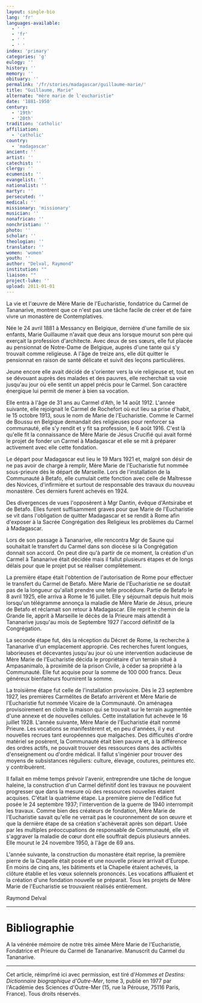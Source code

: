 ```yaml
---
layout: single-bio
lang: 'fr'
languages-available:
  - ' '
  - 'fr'
  - ' '
  - ' '
index: 'primary'
categories: 'g'
eulogy: ''
history: ''
memory: ''
obituary: ''
permalink: '/fr/stories/madagascar/guillaume-marie/'
title: "Guillaume, Marie"
alternate: "mère marie de l'eucharistie"
date: '1881-1950'
century:
  - '19th'
  - '20th'
tradition: 'catholic'
affiliation:
  - 'catholic'
country:
  - 'madagascar'
ancient: ''
artist: ''
catechist: ''
clergy: ''
ecumenist: ''
evangelist: ''
nationalist: ''
martyr: ''
persecuted: ''
medical: ''
missionary: 'missionary'
musician: ''
nonafrican: ''
nonchristian: ''
photo: ''
scholar: ''
theologian: ''
translator: ''
women: 'women'
youth: ''
author: "Delval, Raymond"
institution: ""
liaison: ""
project-luke: ''
upload: 2011-01-01
---
```




La vie et l'œuvre de Mère Marie de l'Eucharistie, fondatrice du Carmel de Tananarive, montrent que ce n'est pas une tâche facile de créer et de faire vivre un monastère de Contemplatives.

Née le 24 avril 1881 à Messancy en Belgique, dernière d'une famille de six enfants, Marie Guillaume n'avait que deux ans lorsque mourut son père qui exerçait la profession d'architecte. Avec deux de ses sœurs, elle fut placée au pensionnat de Notre-Dame de Belgique, auprès d'une tante qui s'y trouvait comme religieuse. A l'âge de treize ans, elle dût quitter le pensionnat en raison de santé délicate et suivit des leçons particulières.

Jeune encore elle avait décidé de s'orienter vers la vie religieuse et, tout en se dévouant auprès des malades et des pauvres, elle recherchait sa voie jusqu'au jour où elle sentit un appel précis pour le Carmel. Son caractère énergique lui permit de mener à bien sa vocation.

Elle entra à l'âge de 31 ans au Carmel d'Ath, le 14 août 1912. L'année suivante, elle rejoignait le Carmel de Rochefort où eut lieu sa prise d'habit, le 15 octobre 1913, sous le nom de Marie de l'Eucharistie. Comme le Carmel de Boussu en Belgique demandait des religieuses pour renforcer sa communauté, elle s'y rendit et y fit sa profession, le 6 août 1916. C'est là qu'elle fit la connaissance de Mère Marie de Jésus Crucifié qui avait formé le projet de fonder un Carmel à Madagascar et elle se mit à préparer activement avec elle cette fondation.

Le départ pour Madagascar eut lieu le 19 Mars 1921 et, malgré son désir de ne pas avoir de charge à remplir, Mère Marie de l'Eucharistie fut nommée sous-prieure dès le départ de Marseille. Lors de l'installation de la Communauté à Betafo, elle cumulait cette fonction avec celle de Maîtresse des Novices, d'infirmière et surtout de responsable des travaux du nouveau monastère. Ces derniers furent achevés en 1924.

Des divergences de vues l'opposèrent à Mgr Dantin, évêque d'Antsirabe et de Betafo. Elles furent suffisamment graves pour que Marie de l'Eucharistie se vit dans l'obligation de quitter Madagascar et se rendit à Rome afin d'exposer à la Sacrée Congrégation des Religieux les problèmes du Carmel à Madagascar.

Lors de son passage à Tananarive, elle rencontra Mgr de Saune qui souhaitait le transfert du Carmel dans son diocèse si la Congrégation donnait son accord. On peut dire qu'à partir de ce moment, la création d'un Carmel à Tananarive était décidée mais il fallut plusieurs étapes et de longs délais pour que le projet put se réaliser complètement.

La première étape était l'obtention de l'autorisation de Rome pour effectuer le transfert du Carmel de Betafo. Mère Marie de l'Eucharistie ne se doutait pas de la longueur qu'allait prendre une telle procédure. Partie de Betafo le 8 avril 1925, elle arriva à Rome le 16 juillet. Elle y séjournait depuis huit mois lorsqu'un télégramme annonça la maladie de Mère Marie de Jésus, prieure de Betafo et réclamait son retour à Madagascar. Elle reprit le chemin de la Grande Ile, apprit à Marseille le décès de la Prieure mais attendit à Tananarive jusqu'au mois de Septembre 1927 l'accord définitif de la Congrégation.

La seconde étape fut, dès la réception du Décret de Rome, la recherche à Tananarive d'un emplacement approprié. Ces recherches furent longues, laborieuses et décevantes jusqu'au jour où une intervention audacieuse de Mère Marie de l'Eucharistie décida le propriétaire d'un terrain situé à Ampasanimalo, à proximité de la prison Civile, à céder sa propriété à la Communauté. Elle fut acquise pour la somme de 100 000 francs. Deux généreux bienfaiteurs fournirent la somme.

La troisième étape fut celle de l'installation provisoire. Dès le 23 septembre 1927, les premières Carmélites de Betafo arrivèrent et Mère Marie de l'Eucharistie fut nommée Vicaire de la Communauté. On aménagea provisoirement en cloître la maison qui se trouvait sur le terrain augmentée d'une annexe et de nouvelles cellules. Cette installation fut achevée le 16 juillet 1928. L'année suivante, Mère Marie de l'Eucharistie était nommé Prieure. Les vocations se manifestèrent et, en peu d'années, il y eut nouvelles recrues tant européennes que malgaches. Des difficultés d'ordre matériel se posèrent, la Communauté était bien pauvre et, à la différence des ordres actifs, ne pouvait trouver des ressources dans des activités d'enseignement ou d'ordre médical. Il fallut s'ingénier pour trouver des moyens de subsistances réguliers: culture, élevage, coutures, peintures etc. y contribuèrent.

Il fallait en même temps prévoir l'avenir, entreprendre une tâche de longue haleine, la construction d'un Carmel définitif dont les travaux ne pouvaient progresser que dans la mesure où des ressources nouvelles étaient acquises. C'était la quatrième étape. La première pierre de l'édifice fut posée le 24 septembre 1937; l'intervention de la guerre de 1940 interrompit les travaux. Comme bien des créateurs de fondation, Mère Marie de l'Eucharistie savait qu'elle ne verrait pas le couronnement de son œuvre et que la dernière étape de sa création s'achèverait après son départ. Usée par les multiples préoccupations de responsable de Communauté, elle vit s'aggraver la maladie de cœur dont elle souffrait depuis plusieurs années. Elle mourut le 24 novembre 1950, à l'âge de 69 ans.

L'année suivante, la construction du monastère était reprise, la première pierre de la Chapelle était posée et une nouvelle prieure arrivait d'Europe. En moins de cinq ans, les bâtiments et la Chapelle étaient achevés, la clôture établie et les vœux solennels prononcés. Les vocations affluaient et la création d'une fondation nouvelle se préparait. Tous les projets de Mère Marie de l'Eucharistie se trouvaient réalisés entièrement.

Raymond Delval

---

# Bibliographie

A la vénérée mémoire de notre très aimée Mère Marie de l'Eucharistie, Fondatrice et Prieure du Carmel de Tananarive. Manuscrit du Carmel du Tananarive.

---

Cet article, réimprîmé ici avec permission, est tiré d'*Hommes et Destins: Dictionnaire biographique d'Outre-Mer*, tome 3, publié en 1977 par l'Académie des Sciences d'Outre-Mer (15, rue la Pérouse, 75116 Paris, France). Tous droits réservés.
